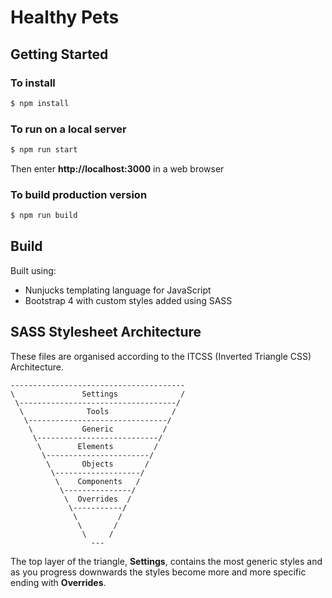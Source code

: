 # Healthy Pets

## Getting Started

### To install

```bash
$ npm install
```

### To run on a local server

```bash
$ npm run start
```

Then enter **http://localhost:3000** in a web browser

### To build production version

```bash
$ npm run build
```

## Build

Built using: 

* Nunjucks templating language for JavaScript
* Bootstrap 4 with custom styles added using SASS

## SASS Stylesheet Architecture

These files are organised according to the ITCSS (Inverted Triangle CSS) Architecture.

```
---------------------------------------
\               Settings              /
 \-----------------------------------/
  \              Tools              /
   \-------------------------------/
    \           Generic           /
     \---------------------------/
      \        Elements         /
       \-----------------------/
        \       Objects       /
         \-------------------/
          \    Components   /
           \---------------/
            \  Overrides  /
             \-----------/
              \         /
               \       /
                \     /
                  ---
```

The top layer of the triangle, **Settings**, contains the most generic styles and as you progress downwards the styles become more and more specific ending with **Overrides**.
